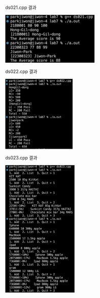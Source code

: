 ds021.cpp 결과<br>

<img src= 'https://github.com/jiwonpark831/22300323_PJW_DS/blob/main/lab7/results/ds021.png' height = 150>


ds022.cpp 결과<br>

<img src= 'https://github.com/jiwonpark831/22300323_PJW_DS/blob/main/lab7/results/ds022.png' height = 220>


ds023.cpp 결과<br>

<img src= 'https://github.com/jiwonpark831/22300323_PJW_DS/blob/main/lab7/results/ds023.png' height = 400>